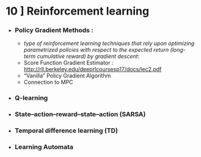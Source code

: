 
 # 10 ] Reinforcement learning
 
-  ### Policy Gradient Methods :
    - *type of reinforcement learning techniques that rely upon optimizing parametrized policies with respect to the expected return (long-   term cumulative reward) by gradient descent*:
    - Score Function Gradient Estimator : http://rll.berkeley.edu/deeprlcoursesp17/docs/lec2.pdf
    - “Vanilla” Policy Gradient Algorithm
    - Connection to MPC

- ### Q-learning
- ### State–action–reward–state–action (SARSA)
- ### Temporal difference learning (TD)
- ### Learning Automata
